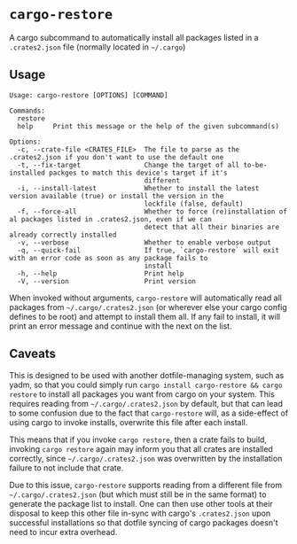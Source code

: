 # `cargo-restore`

A cargo subcommand to automatically install all packages listed in a `.crates2.json` file (normally located in `~/.cargo`)

## Usage

```
Usage: cargo-restore [OPTIONS] [COMMAND]

Commands:
  restore  
  help     Print this message or the help of the given subcommand(s)

Options:
  -c, --crate-file <CRATES_FILE>  The file to parse as the .crates2.json if you don't want to use the default one
  -t, --fix-target                Change the target of all to-be-installed packges to match this device's target if it's
                                  different
  -i, --install-latest            Whether to install the latest version available (true) or install the version in the
                                  lockfile (false, default)
  -f, --force-all                 Whether to force (re)installation of al packages listed in .crates2.json, even if we can
                                  detect that all their binaries are already correctly installed
  -v, --verbose                   Whether to enable verbose output
  -q, --quick-fail                If true, `cargo-restore` will exit with an error code as soon as any package fails to
                                  install
  -h, --help                      Print help
  -V, --version                   Print version
```

When invoked without arguments, `cargo-restore` will automatically read all packages from `~/.cargo/.crates2.json` (or wherever else your cargo config defines to be root) and attempt to install them all. If any fail to install, it will print an error message and continue with the next on the list.

## Caveats
This is designed to be used with another dotfile-managing system, such as yadm, so that you could simply run `cargo install cargo-restore && cargo restore` to install all packages you want from cargo on your system. This requires reading from `~/.cargo/.crates2.json` by default, but that can lead to some confusion due to the fact that `cargo-restore` will, as a side-effect of using cargo to invoke installs, overwrite this file after each install.

This means that if you invoke `cargo restore`, then a crate fails to build, invoking `cargo restore` again may inform you that all crates are installed correctly, since `~/.cargo/.crates2.json` was overwritten by the installation failure to not include that crate.

Due to this issue, `cargo-restore` supports reading from a different file from `~/.cargo/.crates2.json` (but which must still be in the same format) to generate the package list to install. One can then use other tools at their disposal to keep this other file in-sync with cargo's `.crates2.json` upon successful installations so that dotfile syncing of cargo packages doesn't need to incur extra overhead.
